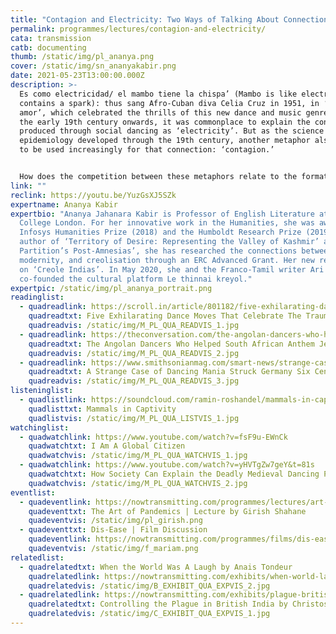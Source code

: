 ```yaml
---
title: "Contagion and Electricity: Two Ways of Talking About Connection in Dance"
permalink: programmes/lectures/contagion-and-electricity/
cata: transmission
catb: documenting
thumb: /static/img/pl_ananya.png
cover: /static/img/sn_ananyakabir.png
date: 2021-05-23T13:00:00.000Z
description: >-
  Es como electricidad/ el mambo tiene la chispa’ (Mambo is like electricity; it
  contains a spark): thus sang Afro-Cuban diva Celia Cruz in 1951, in ‘Mambo del
  amor’, which celebrated the thrills of this new dance and music genre. From
  the early 19th century onwards, it was commonplace to explain the connection
  produced through social dancing as ‘electricity’. But as the science of
  epidemiology developed through the 19th century, another metaphor also began
  to be used increasingly for that connection: ‘contagion.’ 


  How does the competition between these metaphors relate to the formation of modernity’s social dances and how can we use them to understand the way we must dance during the pandemic?
link: ""
reclink: https://youtu.be/YuzGsXJ5SZk
expertname: Ananya Kabir
expertbio: "Ananya Jahanara Kabir is Professor of English Literature at King’s
  College London. For her innovative work in the Humanities, she was awarded the
  Infosys Humanities Prize (2018) and the Humboldt Research Prize (2019). The
  author of ‘Territory of Desire: Representing the Valley of Kashmir’ and
  Partition’s Post-Amnesias’, she has researched the connections between dance,
  modernity, and creolisation through an ERC Advanced Grant. Her new research is
  on ‘Creole Indias’. In May 2020, she and the Franco-Tamil writer Ari Gautier
  co-founded the cultural platform Le thinnai kreyol."
expertpic: /static/img/pl_ananya_portrait.png
readinglist:
  - quadreadlink: https://scroll.in/article/801182/five-exhilarating-dance-moves-that-celebrate-the-traumas-of-modernity
    quadreadtxt: Five Exhilarating Dance Moves That Celebrate The Traumas Of Modernity
    quadreadvis: /static/img/M_PL_QUA_READVIS_1.jpg
  - quadreadlink: https://theconversation.com/the-angolan-dancers-who-helped-south-african-anthem-jerusalema-go-global-148782
    quadreadtxt: The Angolan Dancers Who Helped South African Anthem Jerusalema Go Global
    quadreadvis: /static/img/M_PL_QUA_READVIS_2.jpg
  - quadreadlink: https://www.smithsonianmag.com/smart-news/strange-case-dancing-mania-struck-germany-six-centuries-ago-today-180959549/#:~:text=Called%20Tarantism%20in%20Italy%2C%20it,poisons%20the%20arachnid%20had%20injected.&text=It%20started%20in%20July%20when,Frau%20Troffea%20began%20to%20dance.
    quadreadtxt: A Strange Case of Dancing Mania Struck Germany Six Centuries Ago Today
    quadreadvis: /static/img/M_PL_QUA_READVIS_3.jpg
listeninglist:
  - quadlistlink: https://soundcloud.com/ramin-roshandel/mammals-in-captivity
    quadlisttxt: Mammals in Captivity
    quadlistvis: /static/img/M_PL_QUA_LISTVIS_1.jpg
watchinglist:
  - quadwatchlink: https://www.youtube.com/watch?v=fsF9u-EWnCk
    quadwatchtxt: I Am A Global Citizen
    quadwatchvis: /static/img/M_PL_QUA_WATCHVIS_1.jpg
  - quadwatchlink: https://www.youtube.com/watch?v=yHVTgZw7geY&t=81s
    quadwatchtxt: How Society Can Explain the Deadly Medieval Dancing Plagues
    quadwatchvis: /static/img/M_PL_QUA_WATCHVIS_2.jpg
eventlist:
  - quadeventlink: https://nowtransmitting.com/programmes/lectures/art-of-pandemics/
    quadeventtxt: The Art of Pandemics | Lecture by Girish Shahane
    quadeventvis: /static/img/pl_girish.png
  - quadeventtxt: Dis-Ease | Film Discussion
    quadeventlink: https://nowtransmitting.com/programmes/films/dis-ease/
    quadeventvis: /static/img/f_mariam.png
relatedlist:
  - quadrelatedtxt: When the World Was A Laugh by Anais Tondeur
    quadrelatedlink: https://nowtransmitting.com/exhibits/when-world-laugh/
    quadrelatedvis: /static/img/B_EXHIBIT_QUA_EXPVIS_2.jpg
  - quadrelatedlink: https://nowtransmitting.com/exhibits/plague-british-india/
    quadrelatedtxt: Controlling the Plague in British India by Christos Lynteris
    quadrelatedvis: /static/img/C_EXHIBIT_QUA_EXPVIS_1.jpg
---
```

